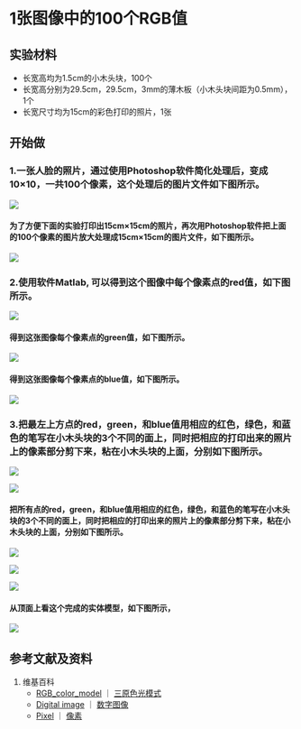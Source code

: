 # 1张图像中的100个RGB值

## 实验材料

- 长宽高均为1.5cm的小木头块，100个
- 长宽高分别为29.5cm，29.5cm，3mm的薄木板（小木头块间距为0.5mm），1个
- 长宽尺寸均为15cm的彩色打印的照片，1张

## 开始做

### 1.一张人脸的照片，通过使用Photoshop软件简化处理后，变成10×10，一共100个像素，这个处理后的图片文件如下图所示。

![](/images/基本数据类型/图像/1张图像中的100个RGB值/10_10_original_image.jpg)

#### 为了方便下面的实验打印出15cm×15cm的照片，再次用Photoshop软件把上面的100个像素的图片放大处理成15cm×15cm的图片文件，如下图所示。

![](/images/基本数据类型/图像/1张图像中的100个RGB值/10_10_15cm_15cm.jpg)

### 2.使用软件Matlab, 可以得到这个图像中每个像素点的red值，如下图所示。

![](/images/基本数据类型/图像/1张图像中的100个RGB值/red.png)

#### 得到这张图像每个像素点的green值，如下图所示。

![](/images/基本数据类型/图像/1张图像中的100个RGB值/green.png)

#### 得到这张图像每个像素点的blue值，如下图所示。

![](/images/基本数据类型/图像/1张图像中的100个RGB值/blue.png)

### 3.把最左上方点的red，green，和blue值用相应的红色，绿色，和蓝色的笔写在小木头块的3个不同的面上，同时把相应的打印出来的照片上的像素部分剪下来，粘在小木头块的上面，分别如下图所示。

![](/images/基本数据类型/图像/1张图像中的100个RGB值/left-up-corner-01.jpg)

![](/images/基本数据类型/图像/1张图像中的100个RGB值/left-up-corner-02.jpg)

#### 把所有点的red，green，和blue值用相应的红色，绿色，和蓝色的笔写在小木头块的3个不同的面上，同时把相应的打印出来的照片上的像素部分剪下来，粘在小木头块的上面，分别如下图所示。

![](/images/基本数据类型/图像/1张图像中的100个RGB值/model_image_red.jpg)

![](/images/基本数据类型/图像/1张图像中的100个RGB值/model_image_green.jpg)

![](/images/基本数据类型/图像/1张图像中的100个RGB值/model_image_blue.jpg)

#### 从顶面上看这个完成的实体模型，如下图所示，

![](/images/基本数据类型/图像/1张图像中的100个RGB值/model.jpg)

## 参考文献及资料

1. 维基百科
	- [RGB_color_model](https://en.wikipedia.org/wiki/RGB_color_model) ｜ [三原色光模式](https://zh.wikipedia.org/wiki/三原色光模式)
	- [Digital image](https://en.wikipedia.org/wiki/Digital_image) ｜ [数字图像](https://zh.wikipedia.org/wiki/数字图像) 
	- [Pixel](https://en.wikipedia.org/wiki/Pixel) ｜ [像素](https://zh.wikipedia.org/wiki/像素) 
